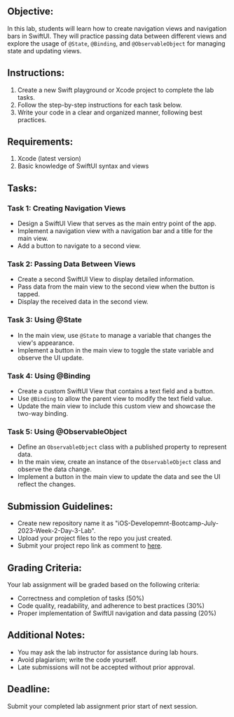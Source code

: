 ## Objective:

In this lab, students will learn how to create navigation views and navigation bars in SwiftUI. They will practice passing data between different views and explore the usage of `@State`, `@Binding`, and `@ObservableObject` for managing state and updating views.

## Instructions:

1. Create a new Swift playground or Xcode project to complete the lab tasks.
2. Follow the step-by-step instructions for each task below.
3. Write your code in a clear and organized manner, following best practices.

## Requirements:

1. Xcode (latest version)
2. Basic knowledge of SwiftUI syntax and views

## Tasks:

### Task 1: Creating Navigation Views

- Design a SwiftUI View that serves as the main entry point of the app.
- Implement a navigation view with a navigation bar and a title for the main view.
- Add a button to navigate to a second view.

### Task 2: Passing Data Between Views

- Create a second SwiftUI View to display detailed information.
- Pass data from the main view to the second view when the button is tapped.
- Display the received data in the second view.

### Task 3: Using @State

- In the main view, use `@State` to manage a variable that changes the view's appearance.
- Implement a button in the main view to toggle the state variable and observe the UI update.

### Task 4: Using @Binding

- Create a custom SwiftUI View that contains a text field and a button.
- Use `@Binding` to allow the parent view to modify the text field value.
- Update the main view to include this custom view and showcase the two-way binding.

### Task 5: Using @ObservableObject

- Define an `ObservableObject` class with a published property to represent data.
- In the main view, create an instance of the `ObservableObject` class and observe the data change.
- Implement a button in the main view to update the data and see the UI reflect the changes.

## Submission Guidelines:

- Create new repository name it as "iOS-Developemnt-Bootcamp-July-2023-Week-2-Day-3-Lab".
- Upload your project files to the repo you just created.
- Submit your project repo link as comment to [here](https://github.com/learning-bootcamps/iOS-Development-Bootcamp-July-2023/issues/13).

## Grading Criteria:

Your lab assignment will be graded based on the following criteria:
- Correctness and completion of tasks (50%)
- Code quality, readability, and adherence to best practices (30%)
- Proper implementation of SwiftUI navigation and data passing (20%)

## Additional Notes:

- You may ask the lab instructor for assistance during lab hours.
- Avoid plagiarism; write the code yourself.
- Late submissions will not be accepted without prior approval.

## Deadline:

Submit your completed lab assignment prior start of next session.
